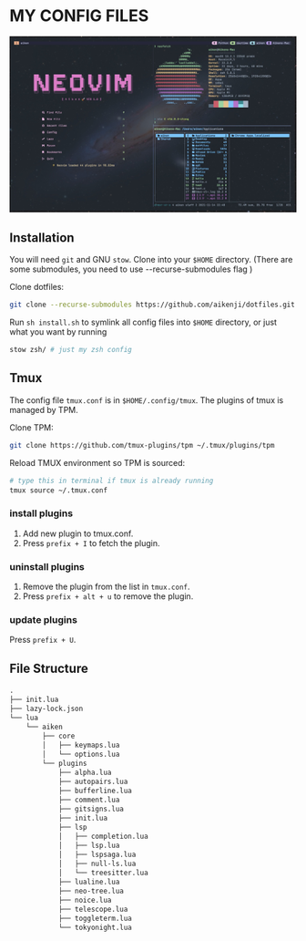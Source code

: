 # MY CONFIG FILES

![my dotfils](./my_dotfiles.jpeg)

## Installation

You will need `git` and GNU `stow`. Clone into your `$HOME` directory.
(There are some submodules, you need to use --recurse-submodules flag )

Clone dotfiles:

```bash
git clone --recurse-submodules https://github.com/aikenji/dotfiles.git 
```

Run `sh install.sh` to symlink all config files into `$HOME` directory,
or just what you want by running

```bash
stow zsh/ # just my zsh config
```

## Tmux

The config file `tmux.conf` is in `$HOME/.config/tmux`.
The plugins of tmux is managed by TPM.

Clone TPM:

```bash
git clone https://github.com/tmux-plugins/tpm ~/.tmux/plugins/tpm
```

Reload TMUX environment so TPM is sourced:

```bash
# type this in terminal if tmux is already running
tmux source ~/.tmux.conf
```

### install plugins

1. Add new plugin to tmux.conf.
2. Press `prefix + I` to fetch the plugin.

### uninstall plugins

1. Remove the plugin from the list in `tmux.conf`.
2. Press `prefix + alt + u` to remove the plugin.

### update plugins

Press `prefix + U`.

## File Structure

```pre
.
├── init.lua
├── lazy-lock.json
└── lua
    └── aiken
        ├── core
        │   ├── keymaps.lua
        │   └── options.lua
        └── plugins
            ├── alpha.lua
            ├── autopairs.lua
            ├── bufferline.lua
            ├── comment.lua
            ├── gitsigns.lua
            ├── init.lua
            ├── lsp
            │   ├── completion.lua
            │   ├── lsp.lua
            │   ├── lspsaga.lua
            │   ├── null-ls.lua
            │   └── treesitter.lua
            ├── lualine.lua
            ├── neo-tree.lua
            ├── noice.lua
            ├── telescope.lua
            ├── toggleterm.lua
            └── tokyonight.lua
```
